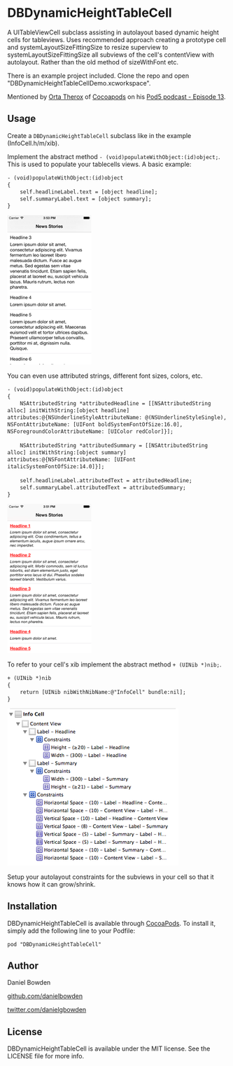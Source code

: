 # DBDynamicHeightTableCell

A UITableViewCell subclass assisting in autolayout based dynamic height cells for tableviews. Uses recommended approach creating a prototype cell and systemLayoutSizeFittingSize to resize superview to systemLayoutSizeFittingSize all subviews of the cell's contentView with autolayout. Rather than the old method of sizeWithFont etc.

There is an example project included. Clone the repo and open "DBDynamicHeightTableCellDemo.xcworkspace".

Mentioned by [Orta Therox](https://github.com/orta) of [Cocoapods](http://cocoapods.org) on his [Pod5 podcast - Episode 13](http://pod5.io/episode13/).

## Usage

Create a ```DBDynamicHeightTableCell``` subclass like in the example (InfoCell.h/m/xib).

Implement the abstract method ```- (void)populateWithObject:(id)object;```. This is used to populate your tablecells views. A basic example:

```objc
- (void)populateWithObject:(id)object
{
    self.headlineLabel.text = [object headline];
    self.summaryLabel.text = [object summary];
}
```

[![Plain text labels](/Example/Screenshots/DBDynamicHeightTableCell-PlainLabels-small.png?raw=true)](/Example/Screenshots/DBDynamicHeightTableCell-PlainLabels.png?raw=true)

You can even use attributed strings, different font sizes, colors, etc.

```objc
- (void)populateWithObject:(id)object
{
    NSAttributedString *attributedHeadline = [[NSAttributedString alloc] initWithString:[object headline] attributes:@{NSUnderlineStyleAttributeName: @(NSUnderlineStyleSingle), NSFontAttributeName: [UIFont boldSystemFontOfSize:16.0], NSForegroundColorAttributeName: [UIColor redColor]}];

    NSAttributedString *attributedSummary = [[NSAttributedString alloc] initWithString:[object summary] attributes:@{NSFontAttributeName: [UIFont italicSystemFontOfSize:14.0]}];
    
    self.headlineLabel.attributedText = attributedHeadline;
    self.summaryLabel.attributedText = attributedSummary;
}
```

[![Attributed text labels](/Example/Screenshots/DBDynamicHeightTableCell-AttributedLabels-small.png?raw=true)](/Example/Screenshots/DBDynamicHeightTableCell-AttributedLabels.png?raw=true)

To refer to your cell's xib implement the abstract method ```+ (UINib *)nib;```.

```objc
+ (UINib *)nib
{
    return [UINib nibWithNibName:@"InfoCell" bundle:nil];
}
```

![Autolayout constraints](/Example/Screenshots/DBDynamicHeightTableCell-AutolayoutConstraints.png?raw=true "DBDynamicHeightTableCell-AutolayoutConstraints")

Setup your autolayout constraints for the subviews in your cell so that it knows how it can grow/shrink.



## Installation

DBDynamicHeightTableCell is available through [CocoaPods](http://cocoapods.org). To install
it, simply add the following line to your Podfile:

    pod "DBDynamicHeightTableCell"

## Author

Daniel Bowden

[github.com/danielbowden](https://github.com/danielbowden)

[twitter.com/danielgbowden](https://twitter.com/danielgbowden)

## License

DBDynamicHeightTableCell is available under the MIT license. See the LICENSE file for more info.

